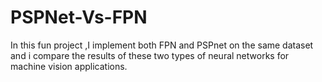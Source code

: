 # PSPNet-Vs-FPN
In this fun project ,I implement both FPN and PSPnet on the same dataset and i compare the results of these two types of neural networks for machine vision applications.
